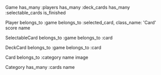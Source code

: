 Game
has_many :players
has_many :deck_cards
has_many :selectable_cards
is_finished

Player
belongs_to :game
belongs_to :selected_card, class_name: 'Card'
score
name

SelectableCard
belongs_to :game
belongs_to :card

DeckCard
belongs_to :game
belongs_to :card

Card
belongs_to :category
name
image

Category
has_many :cards
name
